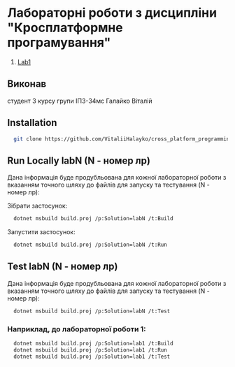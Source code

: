 # Лабораторні роботи з дисципліни "Кросплатформне програмування"

1. [Lab1](https://github.com/VitaliiHalayko/cross_platform_programming/tree/master/lab1)

## Виконав

студент 3 курсу групи ІПЗ-34мс Галайко Віталій

## Installation

```bash
  git clone https://github.com/VitaliiHalayko/cross_platform_programming
```

## Run Locally labN (N - номер лр)

Дана інформація буде продубльована для кожної лабораторної роботи з вказанням точного шляху до файлів для запуску та тестування (N - номер лр):

Зібрати застосунок:

```bash
  dotnet msbuild build.proj /p:Solution=labN /t:Build
```

Запустити застосунок:

```bash
  dotnet msbuild build.proj /p:Solution=labN /t:Run
```

## Test labN (N - номер лр)

Дана інформація буде продубльована для кожної лабораторної роботи з вказанням точного шляху до файлів для запуску та тестування (N - номер лр):

```bash
  dotnet msbuild build.proj /p:Solution=labN /t:Test
```

### Наприклад, до лабораторної роботи 1:

```bash
  dotnet msbuild build.proj /p:Solution=lab1 /t:Build
  dotnet msbuild build.proj /p:Solution=lab1 /t:Run
  dotnet msbuild build.proj /p:Solution=lab1 /t:Test
```
